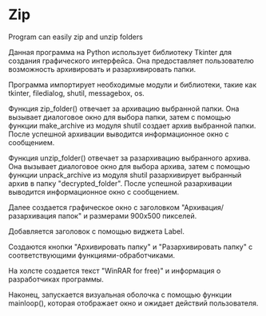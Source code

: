 # Zip
Program can easily zip and unzip folders 

Данная программа на Python использует библиотеку Tkinter для создания графического интерфейса. Она предоставляет пользователю возможность архивировать и разархивировать папки.

Программа импортирует необходимые модули и библиотеки, такие как tkinter, filedialog, shutil, messagebox, os.

Функция zip_folder() отвечает за архивацию выбранной папки. Она вызывает диалоговое окно для выбора папки, затем с помощью функции make_archive из модуля shutil создает архив выбранной папки. После успешной архивации выводится информационное окно с сообщением.

Функция unzip_folder() отвечает за разархивацию выбранного архива. Она вызывает диалоговое окно для выбора архива, затем с помощью функции unpack_archive из модуля shutil разархивирует выбранный архив в папку "decrypted_folder". После успешной разархивации выводится информационное окно с сообщением.

Далее создается графическое окно с заголовком "Архивация/разархивация папок" и размерами 900x500 пикселей.

Добавляется заголовок с помощью виджета Label.

Создаются кнопки "Архивировать папку" и "Разархивировать папку" с соответствующими функциями-обработчиками.

На холсте создается текст "WinRAR for free)" и информация о разработчиках программы.

Наконец, запускается визуальная оболочка с помощью функции mainloop(), которая отображает окно и ожидает действий пользователя.
